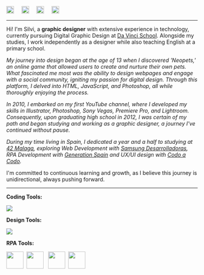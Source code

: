 <a href="https://www.linkedin.com/in/rossattism/"><img src="https://github.com/gauravghongde/social-icons/blob/master/PNG/Black/LinkedIN_black.png?raw=true" alt="Linkedin Logo" style="width: 20px; height: 20px" /></a> &nbsp; &nbsp; 
<a href="https://github.com/rossattism"><img src="https://github.com/gauravghongde/social-icons/blob/master/PNG/Black/Github_black.png?raw=true" alt="GitHub logo" style="width: 20px; height: 20px" /></a> &nbsp; &nbsp; 
<a href="https://open.spotify.com/user/21bih47uzlxunyyi4gbbvyvty"><img src="https://github.com/gauravghongde/social-icons/blob/master/PNG/Black/Spotify_black.png?raw=true" alt="Spotify logo" style="width: 20px; height: 20px" /></a> &nbsp; &nbsp; 
<a href="mailto:rossattism@gmail.com"><img src="https://github.com/gauravghongde/social-icons/blob/master/PNG/Black/Gmail_black.png?raw=true" alt="GMAIL logo" style="width: 20px; height: 20px" /></a> &nbsp; &nbsp; 
<hr>

Hi! I'm Silvi, a <b>graphic designer</b> with extensive experience in technology, currently pursuing Digital Graphic Design at <a href="https://buenosaires.gob.ar/educacion/codocodo/el-programa">Da Vinci School</a>. Alongside my studies, I work independently as a designer while also teaching English at a primary school.

<i> My journey into design began at the age of 13 when I discovered 'Neopets,' an online game that allowed users to create and nurture their own pets. What fascinated me most was the ability to design webpages and engage with a social community, igniting my passion for digital design. Through this platform, I delved into HTML, JavaScript, and Photoshop, all while thoroughly enjoying the process.

In 2010, I embarked on my first YouTube channel, where I developed my skills in Illustrator, Photoshop, Sony Vegas, Premiere Pro, and Lightroom. Consequently, upon graduating high school in 2012, I was certain of my path and began studying and working as a graphic designer, a journey I've continued without pause. 

During my time living in Spain, I dedicated a year and a half to studying at <a href="https://www.42malaga.com/">42 Malaga</a>, exploring <i>Web Development</i> with <a href="https://www.samsung.com/es/tecnologiaconproposito/samsung-desarrolladoras/">Samsung Desarrolladoras</a>, <i>RPA Development</i> with <a href="https://spain.generation.org/">Generation Spain</a> and UX/UI design with <a href="https://buenosaires.gob.ar/educacion/codocodo/el-programa">Codo a Codo</a>. </i>

I'm committed to continuous learning and growth, as I believe this journey is unidirectional, always pushing forward.

<hr>

<p><b> Coding Tools: </b></p>

<img src="https://skillicons.dev/icons?i=vscode,postgres,php,html,css,js,git,dotnet,c,mysql,jquery,bash,vim,github,gitlab" />

<p><b> Design Tools: </b></p>

<img src="https://skillicons.dev/icons?i=ps,ai,figma,css,bootstrap,pr,au,ae" />

<p><b> RPA Tools: </b></p>

<img src="https://user-images.githubusercontent.com/27078533/79024258-b1f7e680-7b82-11ea-8775-11eb1ee0871c.png" width="45px" height="45px" />&nbsp;&nbsp;<img src="https://seeklogo.com/images/U/uipath-logo-E168798B64-seeklogo.com.png" width="45px" height="45px" />&nbsp; &nbsp;<img src="https://static.wixstatic.com/media/9d1732_846004f677e142369287e7a813cd1a18~mv2.png/v1/fill/w_248,h_240,al_c,q_85,usm_0.66_1.00_0.01,enc_auto/logo%20power%20automate.png" width="45px" height="45px" />&nbsp;&nbsp;<img src="https://www.omg.org/images/logos/BPMN-logo.svg" width="45px" height="45px" />




